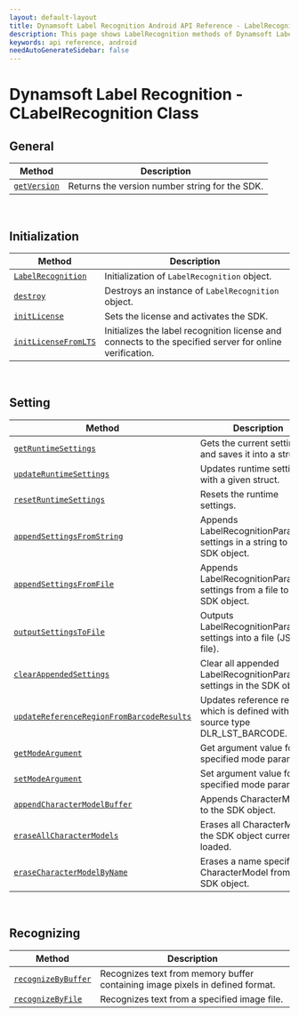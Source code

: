 ```yaml
---
layout: default-layout
title: Dynamsoft Label Recognition Android API Reference - LabelRecognition Class
description: This page shows LabelRecognition methods of Dynamsoft Label Recognition for Android API Reference.
keywords: api reference, android
needAutoGenerateSidebar: false
---
```



# Dynamsoft Label Recognition - CLabelRecognition Class

## General
   
  | Method               | Description |
  |----------------------|-------------|
  | [`getVersion`](general.md#getversion) | Returns the version number string for the SDK. |
   
&nbsp; 

## Initialization
  
  | Method               | Description |
  |----------------------|-------------|
  | [`LabelRecognition`](initialization.md#labelrecognition) | Initialization of `LabelRecognition` object.|
  | [`destroy`](initialization.md#destroy) | Destroys an instance of `LabelRecognition` object.|   
  | [`initLicense`](initialization.md#initlicense) | Sets the license and activates the SDK. |
  | [`initLicenseFromLTS`](initialization.md#initlicensefromlts) | Initializes the label recognition license and connects to the specified server for online verification. |

&nbsp; 

## Setting

  | Method               | Description |
  |----------------------|-------------|
  | [`getRuntimeSettings`](settings.md#getruntimesettings) | Gets the current settings and saves it into a struct. |
  | [`updateRuntimeSettings`](settings.md#updateruntimesettings) | Updates runtime settings with a given struct. |
  | [`resetRuntimeSettings`](settings.md#resetruntimesettings) | Resets the runtime settings. |
  | [`appendSettingsFromString`](settings.md#appendsettingsfromstring) | Appends LabelRecognitionParameter settings in a string to the SDK object. |
  | [`appendSettingsFromFile`](settings.md#appendsettingsfromFile) | Appends LabelRecognitionParameter settings from a file to the SDK object. |
  | [`outputSettingsToFile`](settings.md#outputsettingstofile) | Outputs LabelRecognitionParameter settings into a file (JSON file). |
  | [`clearAppendedSettings`](settings.md#clearappendedsettings) | Clear all appended LabelRecognitionParameter settings in the SDK object. |
  | [`updateReferenceRegionFromBarcodeResults`](settings.md#updatereferenceregionfrombarcoderesults) | Updates reference region which is defined with source type DLR_LST_BARCODE. |
  | [`getModeArgument`](settings.md#getmodeargument) | Get argument value for the specified mode parameter. |
  | [`setModeArgument`](settings.md#setmodeargument) | Set argument value for the specified mode parameter. |
  | [`appendCharacterModelBuffer`](settings.md#appendcharactermodelbuffer) | Appends CharacterModel to the SDK object. |
  | [`eraseAllCharacterModels`](settings.md#appendcharactermodelbuffer) | Erases all CharacterModels the SDK object currently loaded. |
  | [`eraseCharacterModelByName`](settings.md#appendcharactermodelbuffer) | Erases a name specified CharacterModel from the SDK object. |

&nbsp; 
   
## Recognizing
   
  | Method               | Description |
  |----------------------|-------------|
  | [`recognizeByBuffer`](recognizing.md#recognizebybuffer) | Recognizes text from memory buffer containing image pixels in defined format. |
  | [`recognizeByFile`](recognizing.md#recognizebyfile) | Recognizes text from a specified image file. |
   
&nbsp; 
   
